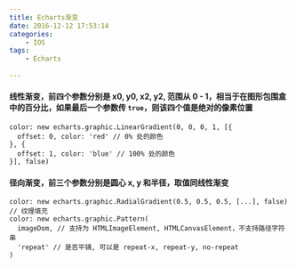 ```yaml
---
title: Echarts渐变
date: 2016-12-12 17:53:14
categories: 
	- IOS
tags: 
	- Echarts
    
---
```


#### 线性渐变，前四个参数分别是 x0, y0, x2, y2, 范围从 0 - 1，相当于在图形包围盒中的百分比，如果最后一个参数传 `true`，则该四个值是绝对的像素位置
```
color: new echarts.graphic.LinearGradient(0, 0, 0, 1, [{
  offset: 0, color: 'red' // 0% 处的颜色
}, {
  offset: 1, color: 'blue' // 100% 处的颜色
}], false)
```
#### 径向渐变，前三个参数分别是圆心 x, y 和半径，取值同线性渐变
```
color: new echarts.graphic.RadialGradient(0.5, 0.5, 0.5, [...], false)
// 纹理填充
color: new echarts.graphic.Pattern(
  imageDom, // 支持为 HTMLImageElement, HTMLCanvasElement，不支持路径字符串
  'repeat' // 是否平铺, 可以是 repeat-x, repeat-y, no-repeat
)
```